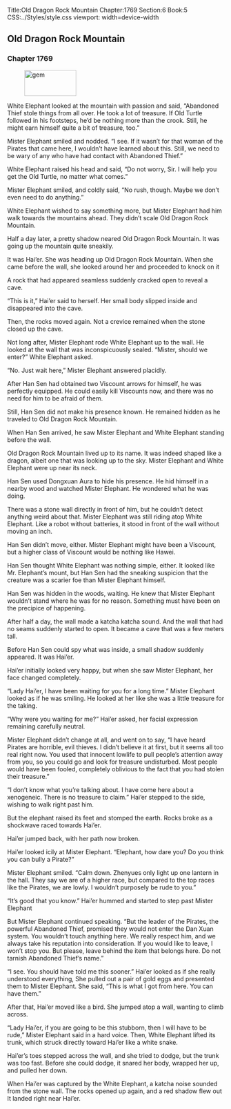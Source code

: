 Title:Old Dragon Rock Mountain 
Chapter:1769 
Section:6 
Book:5 
CSS:../Styles/style.css 
viewport: width=device-width
  
## Old Dragon Rock Mountain
### Chapter 1769
  
<figure>
	<img src="../Images/gem.gif" alt="gem" id="gem" width="120" height="60" />
</figure>
  

  
White Elephant looked at the mountain with passion and said, “Abandoned Thief stole things from all over. He took a lot of treasure. If Old Turtle followed in his footsteps, he’d be nothing more than the crook. Still, he might earn himself quite a bit of treasure, too.”

Mister Elephant smiled and nodded. “I see. If it wasn’t for that woman of the Pirates that came here, I wouldn’t have learned about this. Still, we need to be wary of any who have had contact with Abandoned Thief.”

White Elephant raised his head and said, “Do not worry, Sir. I will help you get the Old Turtle, no matter what comes.”

Mister Elephant smiled, and coldly said, “No rush, though. Maybe we don’t even need to do anything.”

White Elephant wished to say something more, but Mister Elephant had him walk towards the mountains ahead. They didn’t scale Old Dragon Rock Mountain.

Half a day later, a pretty shadow neared Old Dragon Rock Mountain. It was going up the mountain quite sneakily.

It was Hai’er. She was heading up Old Dragon Rock Mountain. When she came before the wall, she looked around her and proceeded to knock on it

A rock that had appeared seamless suddenly cracked open to reveal a cave.

“This is it,” Hai’er said to herself. Her small body slipped inside and disappeared into the cave.

Then, the rocks moved again. Not a crevice remained when the stone closed up the cave.

Not long after, Mister Elephant rode White Elephant up to the wall. He looked at the wall that was inconspicuously sealed. “Mister, should we enter?” White Elephant asked.

“No. Just wait here,” Mister Elephant answered placidly.

After Han Sen had obtained two Viscount arrows for himself, he was perfectly equipped. He could easily kill Viscounts now, and there was no need for him to be afraid of them.

Still, Han Sen did not make his presence known. He remained hidden as he traveled to Old Dragon Rock Mountain.

When Han Sen arrived, he saw Mister Elephant and White Elephant standing before the wall.

Old Dragon Rock Mountain lived up to its name. It was indeed shaped like a dragon, albeit one that was looking up to the sky. Mister Elephant and White Elephant were up near its neck.

Han Sen used Dongxuan Aura to hide his presence. He hid himself in a nearby wood and watched Mister Elephant. He wondered what he was doing.

There was a stone wall directly in front of him, but he couldn’t detect anything weird about that. Mister Elephant was still riding atop White Elephant. Like a robot without batteries, it stood in front of the wall without moving an inch.

Han Sen didn’t move, either. Mister Elephant might have been a Viscount, but a higher class of Viscount would be nothing like Hawei.

Han Sen thought White Elephant was nothing simple, either. It looked like Mr. Elephant’s mount, but Han Sen had the sneaking suspicion that the creature was a scarier foe than Mister Elephant himself.

Han Sen was hidden in the woods, waiting. He knew that Mister Elephant wouldn’t stand where he was for no reason. Something must have been on the precipice of happening.

After half a day, the wall made a katcha katcha sound. And the wall that had no seams suddenly started to open. It became a cave that was a few meters tall.

Before Han Sen could spy what was inside, a small shadow suddenly appeared. It was Hai’er.

Hai’er initially looked very happy, but when she saw Mister Elephant, her face changed completely.

“Lady Hai’er, I have been waiting for you for a long time.” Mister Elephant looked as if he was smiling. He looked at her like she was a little treasure for the taking.

“Why were you waiting for me?” Hai’er asked, her facial expression remaining carefully neutral.

Mister Elephant didn’t change at all, and went on to say, “I have heard Pirates are horrible, evil thieves. I didn’t believe it at first, but it seems all too real right now. You used that innocent lowlife to pull people’s attention away from you, so you could go and look for treasure undisturbed. Most people would have been fooled, completely oblivious to the fact that you had stolen their treasure.”

“I don’t know what you’re talking about. I have come here about a xenogeneic. There is no treasure to claim.” Hai’er stepped to the side, wishing to walk right past him.

But the elephant raised its feet and stomped the earth. Rocks broke as a shockwave raced towards Hai’er.

Hai’er jumped back, with her path now broken.

Hai’er looked icily at Mister Elephant. “Elephant, how dare you? Do you think you can bully a Pirate?”

Mister Elephant smiled. “Calm down. Zhenyues only light up one lantern in the hall. They say we are of a higher race, but compared to the top races like the Pirates, we are lowly. I wouldn’t purposely be rude to you.”

“It’s good that you know.” Hai’er hummed and started to step past Mister Elephant

But Mister Elephant continued speaking. “But the leader of the Pirates, the powerful Abandoned Thief, promised they would not enter the Dan Xuan system. You wouldn’t touch anything here. We really respect him, and we always take his reputation into consideration. If you would like to leave, I won’t stop you. But please, leave behind the item that belongs here. Do not tarnish Abandoned Thief’s name.”

“I see. You should have told me this sooner.” Hai’er looked as if she really understood everything, She pulled out a pair of gold eggs and presented them to Mister Elephant. She said, “This is what I got from here. You can have them.”

After that, Hai’er moved like a bird. She jumped atop a wall, wanting to climb across.

“Lady Hai’er, if you are going to be this stubborn, then I will have to be rude,” Mister Elephant said in a hard voice. Then, White Elephant lifted its trunk, which struck directly toward Hai’er like a white snake.

Hai’er’s toes stepped across the wall, and she tried to dodge, but the trunk was too fast. Before she could dodge, it snared her body, wrapped her up, and pulled her down.

When Hai’er was captured by the White Elephant, a katcha noise sounded from the stone wall. The rocks opened up again, and a red shadow flew out It landed right near Hai’er.